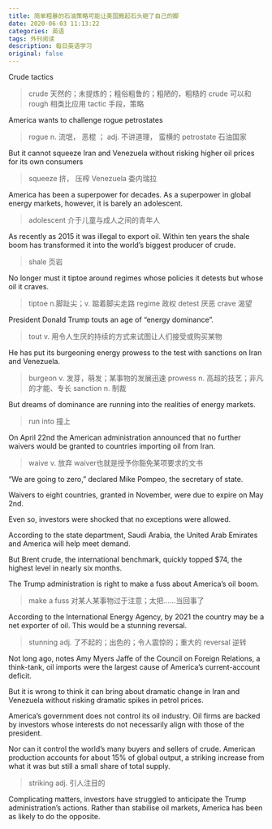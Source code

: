 ```yaml
---
title: 简单粗暴的石油策略可能让美国搬起石头砸了自己的脚
date: 2020-06-03 11:13:22
categories: 英语
tags: 外刊阅读
description: 每日英语学习
original: false
---
```



<!--more-->

Crude tactics

> crude 天然的；未提炼的；粗俗粗鲁的；粗陋的，粗糙的
> crude 可以和 rough 相类比应用
> tactic 手段，策略

America wants to challenge rogue petrostates

> rogue n. 流氓， 恶棍 ； adj. 不讲道理， 蛮横的
> petrostate 石油国家

But it cannot squeeze Iran and Venezuela without risking higher oil prices for its own consumers

> squeeze 挤， 压榨
> Venezuela 委内瑞拉

America has been a superpower for decades. As a superpower in global energy markets, however, it is barely an adolescent.

> adolescent 介于儿童与成人之间的青年人


As recently as 2015 it was illegal to export oil. Within ten years the shale boom has transformed it into the world’s biggest producer of crude.

> shale 页岩

No longer must it tiptoe around regimes whose policies it detests but whose oil it craves.

> tiptoe  n.脚趾尖；v. 踮着脚尖走路
> regime 政权
> detest 厌恶
> crave 渴望

President Donald Trump touts an age of “energy dominance”. 

> tout v. 用令人生厌的持续的方式来试图让人们接受或购买某物

He has put its burgeoning energy prowess to the test with sanctions on Iran and Venezuela. 

> burgeon v. 发芽，萌发；某事物的发展迅速
> prowess n. 高超的技艺；非凡的才能、专长
> sanction n. 制裁

But dreams of dominance are running into the realities of energy markets.

> run into 撞上 

On April 22nd the American administration announced that no further waivers would be granted to countries importing oil from Iran. 

> waive  v. 放弃 
> waiver也就是授予你豁免某项要求的文书

“We are going to zero,” declared Mike Pompeo, the secretary of state.

Waivers to eight countries, granted in November, were due to expire on May 2nd. 

Even so, investors were shocked that no exceptions were allowed. 

According to the state department, Saudi Arabia, the United Arab Emirates and America will help meet demand. 

But Brent crude, the international benchmark, quickly topped $74, the highest level in nearly six months.

The Trump administration is right to make a fuss about America’s oil boom.

> make a fuss 对某人某事物过于注意；太把……当回事了

According to the International Energy Agency, by 2021 the country may be a
net exporter of oil. This would be a stunning reversal. 

> stunning adj. 了不起的；出色的；令人震惊的；重大的
> reversal 逆转

Not long ago, notes Amy Myers Jaffe of the Council on Foreign Relations, a think-tank, oil imports were the largest cause of America’s current-account deficit.

But it is wrong to think it can bring about dramatic change in Iran and Venezuela without risking dramatic spikes in petrol prices. 

America’s government does not control its oil industry. Oil firms are backed by investors whose interests do not necessarily align with those of the president. 

Nor can it control the world’s many buyers and sellers of crude. American production accounts for about 15% of global output, a striking increase from what it was but still a small share of total supply. 

> striking adj. 引人注目的

Complicating matters, investors have struggled to anticipate the Trump administration’s actions. Rather than stabilise oil markets, America has been as likely to do the opposite.
